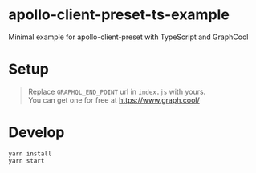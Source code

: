# apollo-client-preset-ts-example
Minimal example for apollo-client-preset with TypeScript and GraphCool

# Setup
> Replace `GRAPHQL_END_POINT` url in `index.js` with yours.  
> You can get one for free at https://www.graph.cool/

# Develop
```
yarn install
yarn start
```